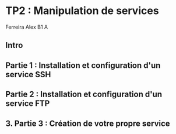 # TP2 : Manipulation de services

Ferreira Alex B1 A

## Intro



## Partie 1 : Installation et configuration d'un service SSH



## Partie 2 : Installation et configuration d'un service FTP



## 3. Partie 3 : Création de votre propre service